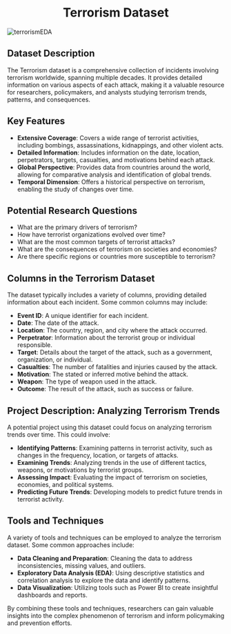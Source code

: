 <div align="center">
  
# Terrorism Dataset

</div>

![terrorismEDA](https://github.com/user-attachments/assets/e11aa222-1ef8-4bd0-889d-818fc9b73b6a)

## Dataset Description

The Terrorism dataset is a comprehensive collection of incidents involving terrorism worldwide, spanning multiple decades. It provides detailed information on various aspects of each attack, making it a valuable resource for researchers, policymakers, and analysts studying terrorism trends, patterns, and consequences.

## Key Features

- **Extensive Coverage**: Covers a wide range of terrorist activities, including bombings, assassinations, kidnappings, and other violent acts.
- **Detailed Information**: Includes information on the date, location, perpetrators, targets, casualties, and motivations behind each attack.
- **Global Perspective**: Provides data from countries around the world, allowing for comparative analysis and identification of global trends.
- **Temporal Dimension**: Offers a historical perspective on terrorism, enabling the study of changes over time.

## Potential Research Questions

- What are the primary drivers of terrorism?
- How have terrorist organizations evolved over time?
- What are the most common targets of terrorist attacks?
- What are the consequences of terrorism on societies and economies?
- Are there specific regions or countries more susceptible to terrorism?

## Columns in the Terrorism Dataset

The dataset typically includes a variety of columns, providing detailed information about each incident. Some common columns may include:

- **Event ID**: A unique identifier for each incident.
- **Date**: The date of the attack.
- **Location**: The country, region, and city where the attack occurred.
- **Perpetrator**: Information about the terrorist group or individual responsible.
- **Target**: Details about the target of the attack, such as a government, organization, or individual.
- **Casualties**: The number of fatalities and injuries caused by the attack.
- **Motivation**: The stated or inferred motive behind the attack.
- **Weapon**: The type of weapon used in the attack.
- **Outcome**: The result of the attack, such as success or failure.

## Project Description: Analyzing Terrorism Trends

A potential project using this dataset could focus on analyzing terrorism trends over time. This could involve:

- **Identifying Patterns**: Examining patterns in terrorist activity, such as changes in the frequency, location, or targets of attacks.
- **Examining Trends**: Analyzing trends in the use of different tactics, weapons, or motivations by terrorist groups.
- **Assessing Impact**: Evaluating the impact of terrorism on societies, economies, and political systems.
- **Predicting Future Trends**: Developing models to predict future trends in terrorist activity.

## Tools and Techniques

A variety of tools and techniques can be employed to analyze the terrorism dataset. Some common approaches include:

- **Data Cleaning and Preparation**: Cleaning the data to address inconsistencies, missing values, and outliers.
- **Exploratory Data Analysis (EDA)**: Using descriptive statistics and correlation analysis to explore the data and identify patterns.
- **Data Visualization**: Utilizing tools such as Power BI to create insightful dashboards and reports.

By combining these tools and techniques, researchers can gain valuable insights into the complex phenomenon of terrorism and inform policymaking and prevention efforts.
